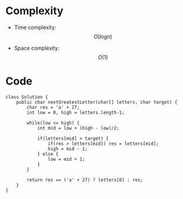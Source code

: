 # Complexity
- Time complexity: $$O(logn)$$
<!-- Add your time complexity here, e.g. $$O(n)$$ -->

- Space complexity: $$O(1)$$
<!-- Add your space complexity here, e.g. $$O(n)$$ -->

# Code
```
class Solution {
    public char nextGreatestLetter(char[] letters, char target) {
        char res = 'a' + 27;
        int low = 0, high = letters.length-1;

        while(low <= high) {
            int mid = low + (high - low)/2;

            if(letters[mid] > target) {
                if(res > letters[mid]) res = letters[mid];
                high = mid - 1;
            } else {
                low = mid + 1;
            }
        }

        return res == ('a' + 27) ? letters[0] : res;
    }
}
```
